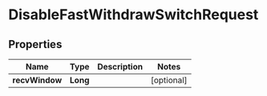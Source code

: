 

# DisableFastWithdrawSwitchRequest


## Properties

| Name | Type | Description | Notes |
|------------ | ------------- | ------------- | -------------|
|**recvWindow** | **Long** |  |  [optional] |



